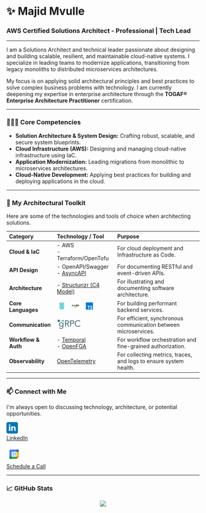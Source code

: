 # ✨ Majid Mvulle

### AWS Certified Solutions Architect - Professional | Tech Lead

---

I am a Solutions Architect and technical leader passionate about designing and building scalable, resilient, and maintainable cloud-native systems. I specialize in leading teams to modernize applications, transitioning from legacy monoliths to distributed microservices architectures.

My focus is on applying solid architectural principles and best practices to solve complex business problems with technology. I am currently deepening my expertise in enterprise architecture through the **TOGAF® Enterprise Architecture Practitioner** certification.

---

### 👨🏿‍💻 Core Competencies
- **Solution Architecture & System Design:** Crafting robust, scalable, and secure system blueprints.
- **Cloud Infrastructure (AWS):** Designing and managing cloud-native infrastructure using IaC.
- **Application Modernization:** Leading migrations from monolithic to microservices architectures.
- **Cloud-Native Development:** Applying best practices for building and deploying applications in the cloud.

---

### 🔨 My Architectural Toolkit
Here are some of the technologies and tools of choice when architecting solutions.

| Category            | Technology / Tool                                                                                                                                                                       | Purpose                                                           |
|:--------------------|:----------------------------------------------------------------------------------------------------------------------------------------------------------------------------------------|:------------------------------------------------------------------|
| **Cloud & IaC**     | -  AWS   <br/>- Terraform/OpenTofu                                                                                                                                                      | For cloud deployment and Infrastructure as Code.                  |
| **API Design**      | - OpenAPI/Swagger<br/>- [AsyncAPI](https://www.asyncapi.com/en)                                                                                                                         | For documenting RESTful and event-driven APIs.                    |
| **Architecture**    | - [Structurizr (C4 Model)](https://structurizr.com/)                                                                                                                                    | For illustrating and documenting software architecture.           |
| **Core Languages**  | <img height="25px" src="./assets/technologies/go.svg"/>   <img height="25px" src="./assets/technologies/nodejs.svg"/>   <img height="25px" src="./assets/technologies/typescript.svg"/> | For building performant backend services.                         |
| **Communication**   | <img height="25px" src="./assets/technologies/grpc.svg"/>                                                                                                                               | For efficient, synchronous communication between microservices.   |
| **Workflow & Auth** | - [Temporal](https://temporal.io/)<br/>- [OpenFGA](https://openfga.dev/)                                                                                                                | For workflow orchestration and fine-grained authorization.        |
| **Observability**   | [OpenTelemetry](https://opentelemetry.io/)                                                                                                                                              | For collecting metrics, traces, and logs to ensure system health. |

---

### 📫 Connect with Me

I'm always open to discussing technology, architecture, or potential opportunities.

<a href="https://www.linkedin.com/in/majidmvulle"><img src="./assets/linkedin.svg" width="30px"/><br/>LinkedIn</a>     

<a href="https://calendar.app.google/wkJ8by5mRyByiShr6"><img src="./assets/googlecalendar.svg" width="40px"/><br/>Schedule a Call</a>

---

### 📈 GitHub Stats

<p align="center">
  <a href="https://github.com/majidmvulle">
    <img src="https://github-readme-stats.vercel.app/api/top-langs/?username=majidmvulle&hide=javascript,starlark,objective-c,java,c%23,dockerfile,php,objective-c%2B%2B,makefile,ruby,tsql,html&title_color=ffffff&text_color=ffffff&icon_color=2bbc8a&bg_color=0F0F0F&langs_count=5&hide_border=true" />
  </a>
  <br/>
  <br/>
  
